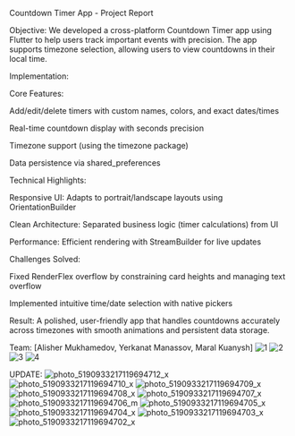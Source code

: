 Countdown Timer App - Project Report

Objective:
We developed a cross-platform Countdown Timer app using Flutter to help users track important events with precision. The app supports timezone selection, allowing users to view countdowns in their local time.

Implementation:

Core Features:

Add/edit/delete timers with custom names, colors, and exact dates/times

Real-time countdown display with seconds precision

Timezone support (using the timezone package)

Data persistence via shared_preferences

Technical Highlights:

Responsive UI: Adapts to portrait/landscape layouts using OrientationBuilder

Clean Architecture: Separated business logic (timer calculations) from UI

Performance: Efficient rendering with StreamBuilder for live updates

Challenges Solved:

Fixed RenderFlex overflow by constraining card heights and managing text overflow

Implemented intuitive time/date selection with native pickers

Result:
A polished, user-friendly app that handles countdowns accurately across timezones with smooth animations and persistent data storage.

Team: [Alisher Mukhamedov, Yerkanat Manassov, Maral Kuanysh]
![1](https://github.com/user-attachments/assets/23d01406-ef31-43a8-914f-a12ba33c2c28)
![2](https://github.com/user-attachments/assets/ba15b8f6-e6b7-42e1-8988-06e4543809fc)
![3](https://github.com/user-attachments/assets/286e3e24-cfbd-464b-975f-07d6a92a0973)
![4](https://github.com/user-attachments/assets/4c0a8723-f02e-42e6-b0d4-14b6406664cb)





UPDATE:
![photo_5190933217119694712_x](https://github.com/user-attachments/assets/26d1dc1a-ffbb-4aee-a705-97ca288f269c)
![photo_5190933217119694710_x](https://github.com/user-attachments/assets/c35c635c-6882-42cd-8b8e-cbf343677b6b)
![photo_5190933217119694709_x](https://github.com/user-attachments/assets/c903e501-45d2-4c46-b945-af01664329c1)
![photo_5190933217119694708_x](https://github.com/user-attachments/assets/61a1c7fc-814d-4017-adcc-fe25bd4d8e43)
![photo_5190933217119694707_x](https://github.com/user-attachments/assets/44acffd4-02ec-485e-8856-99982f8ca8e6)
![photo_5190933217119694706_m](https://github.com/user-attachments/assets/761a48db-2228-4b23-b6e2-2aef0a21f506)
![photo_5190933217119694705_x](https://github.com/user-attachments/assets/5e8b712b-47dd-4326-b4b9-620e75fd6b7c)
![photo_5190933217119694704_x](https://github.com/user-attachments/assets/1f11fd65-b4a3-49ed-85fa-ce0a0909c17c)
![photo_5190933217119694703_x](https://github.com/user-attachments/assets/152283c4-3b16-4b5d-9841-afe74a078068)
![photo_5190933217119694702_x](https://github.com/user-attachments/assets/ac0e964d-3c31-4924-881e-ae0438f191c2)


